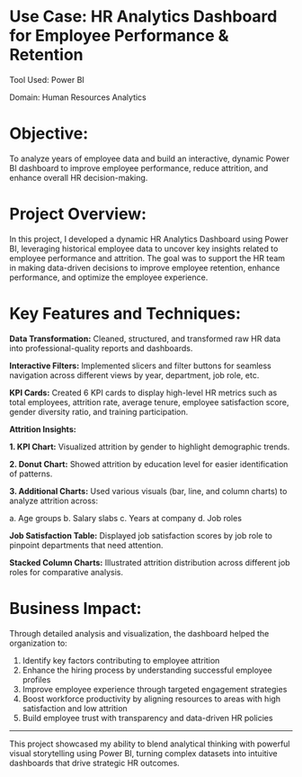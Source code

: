 # Use Case: HR Analytics Dashboard for Employee Performance & Retention

Tool Used: Power BI

Domain: Human Resources Analytics

# Objective: 
To analyze years of employee data and build an interactive, dynamic Power BI dashboard to improve employee performance, reduce attrition, and enhance overall HR decision-making.

# Project Overview:
In this project, I developed a dynamic HR Analytics Dashboard using Power BI, leveraging historical employee data to uncover key insights related to employee performance and attrition. The goal was to support the HR team in making data-driven decisions to improve employee retention, enhance performance, and optimize the employee experience.

# Key Features and Techniques:

**Data Transformation:** Cleaned, structured, and transformed raw HR data into professional-quality reports and dashboards.

**Interactive Filters:** Implemented slicers and filter buttons for seamless navigation across different views by year, department, job role, etc.

**KPI Cards:** Created 6 KPI cards to display high-level HR metrics such as total employees, attrition rate, average tenure, employee satisfaction score, gender diversity ratio, and training participation.

**Attrition Insights:**

**1. KPI Chart:** Visualized attrition by gender to highlight demographic trends.

**2. Donut Chart:** Showed attrition by education level for easier identification of patterns.

**3. Additional Charts:** Used various visuals (bar, line, and column charts) to analyze attrition across:

a. Age groups
b. Salary slabs
c. Years at company
d. Job roles

**Job Satisfaction Table:** Displayed job satisfaction scores by job role to pinpoint departments that need attention.

**Stacked Column Charts:** Illustrated attrition distribution across different job roles for comparative analysis.

# Business Impact:
Through detailed analysis and visualization, the dashboard helped the organization to:

1. Identify key factors contributing to employee attrition
2. Enhance the hiring process by understanding successful employee profiles
3. Improve employee experience through targeted engagement strategies
4. Boost workforce productivity by aligning resources to areas with high satisfaction and low attrition
5. Build employee trust with transparency and data-driven HR policies
-------------------------------------------------------------------------------------------------------------------------------------------------------------------------------------------
This project showcased my ability to blend analytical thinking with powerful visual storytelling using Power BI, turning complex datasets into intuitive dashboards that drive strategic HR outcomes.

